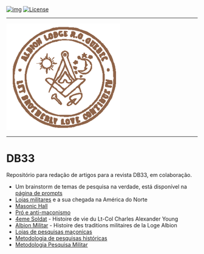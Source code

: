 <!-- ENTETE -->
[![img](https://img.shields.io/badge/Cycle%20de%20Vie-Édition-339999)](https://franc-maconnerie.ca)
[![License](https://img.shields.io/badge/Licence-MIT-blue)](LICENSE)

---

<div>
    <a target="_blank" href="https://franc-maconnerie.ca">
      <img src="images/logo.png" alt="Julio Torres Freemasonry" width="300"/>
    </a>
</div>

--- 

<!-- FIN ENTETE -->

# DB33
Repositório para redação de artigos para a revista DB33, em colaboração.

- Um brainstorm de temas de pesquisa na verdade, está disponível na [página de prompts](./prompts.md)
- [Lojas militares](./lojasMilitares.md) e a sua chegada na América do Norte
- [Masonic Hall](./masonicHall.md)
- [Pró e anti-maçonismo](./antiMaconismo.md)
- [4eme Soldat](./4esoldat/4emeSoldat.md) - Histoire de vie du Lt-Col Charles Alexander Young
- [Albion Militar](./albionMilitar.md) - Histoire des traditions militaires de la Loge Albion
- [Lojas de pesquisas maçonicas](./lojasPesquisasMaconicas.md)
- [Metodologia de pesquisas históricas](./metodologiaPesquisa.md)
- [Metodologia Pesquisa Militar](./militaryResearch.md)
